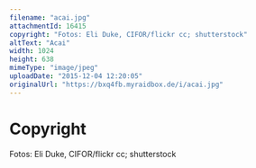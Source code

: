 ```yaml
---
filename: "acai.jpg"
attachmentId: 16415
copyright: "Fotos: Eli Duke, CIFOR/flickr cc; shutterstock"
altText: "Acai"
width: 1024
height: 638
mimeType: "image/jpeg"
uploadDate: "2015-12-04 12:20:05"
originalUrl: "https://bxq4fb.myraidbox.de/i/acai.jpg"
---
```


# Copyright

Fotos: Eli Duke, CIFOR/flickr cc; shutterstock
